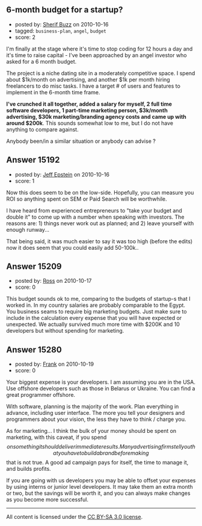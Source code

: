 ## 6-month budget for a startup?

- posted by: [Sherif Buzz](https://stackexchange.com/users/-1/4592-sherif-buzz) on 2010-10-16
- tagged: `business-plan`, `angel`, `budget`
- score: 2

I'm finally at the stage where it's time to stop coding for 12 hours a day and it's time to raise capital - I've been approached by an angel investor who asked for a 6 month budget. 

The project is a niche dating site in a moderately competitive space. I spend about $1k/month on advertising, and another $1k per month hiring freelancers to do misc tasks. I have a target # of users and features to implement in the 6-month time frame. 

**I've crunched it all together, added a salary for myself, 2 full time software developers, 1 part-time marketing person, $3k/month advertising, $30k marketing/branding agency costs and came up with around $200k**. This sounds somewhat low to me, but I do not have anything to compare against.

Anybody been/in a similar situation or anybody can advise ?


## Answer 15192

- posted by: [Jeff Epstein](https://stackexchange.com/users/-1/3666-jeff-epstein) on 2010-10-16
- score: 1

Now this does seem to be on the low-side. Hopefully, you can measure you ROI so anything spent on SEM or Paid Search will be worthwhile.

I have heard from experienced entrepreneurs to "take your budget and double it" to come up with a number when speaking with investors.  The reasons are: 1) things never work out as planned; and 2) leave yourself with enough runway...

That being said, it was much easier to say it was too high (before the edits) now it does seem that you could easily add 50-100k..






## Answer 15209

- posted by: [Ross](https://stackexchange.com/users/-1/1390-ross) on 2010-10-17
- score: 0

This budget sounds ok to me, comparing to the budgets of startup-s that I worked in. In my country salaries are probably comparable to the Egypt. You business seams to require big marketing budgets. Just make sure to include in the calculation every expense that you will have expected or unexpected. We actually survived much more time with $200K and 10 developers but without spending for marketing.


## Answer 15280

- posted by: [Frank](https://stackexchange.com/users/-1/4858-frank) on 2010-10-19
- score: 0

Your biggest expense is your developers.  I am assuming you are in the USA.  Use offshore developers such as those in Belarus or Ukraine.  You can find a great programmer offshore.

With software, planning is the majority of the work.  Plan everything in advance, including user interface.  The more you tell your designers and programmers about your vision, the less they have to think / charge you.

As for marketing... I think the bulk of your money should be spent on marketing, with this caveat, if you spend $$ on something it should deliver immediate results.  Many advertising firms tell you that you have to build a brand before making $$ that is not true.  A good ad campaign pays for itself, the time to manage it, and builds profits. 

If you are going with us developers you may be able to offset your expenses by using interns or junior level developers.  It may take them an extra month or two, but the savings will be worth it, and you can always make changes as you become more successful.






---

All content is licensed under the [CC BY-SA 3.0 license](https://creativecommons.org/licenses/by-sa/3.0/).
